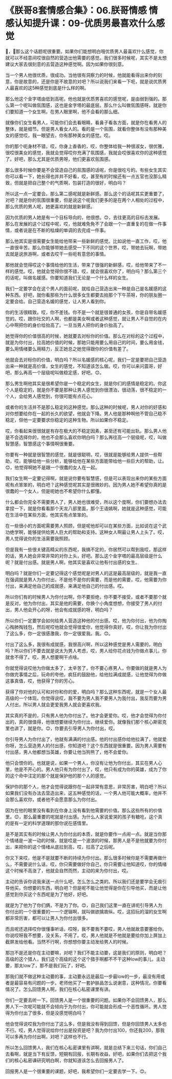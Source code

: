 # 《朕哥8套情感合集》：06.朕哥情感 情感认知提升课：09-优质男最喜欢什么感觉

🎼，🎼那么这个话题呢很重要。如果你们能想明白哦优质男人最喜欢什么感觉，你就可以不经意间哎很自然的营造出他需要的感觉。我们很多时候呢，其实不是太想建议大家去很刻意的去营造这种感觉啊。因为如果你很刻意。

当一个男人他很优质，很成功。当他很有洞察力的时候，他就能看得出来你的刻意，你是故意的，还是你是不故意的对吧？所以说我们来看一下呃，就是说优质男人最喜欢的这5种感觉到底是什么样的啊。

那么他这个金字塔由低到高呢，他也就是优质男喜欢的感觉呢，是由弱到强的。那么第一个呢叫做氛围感，这也是金字塔的最底层。那么什么叫做氛围感呀。就是你们要知道一个女生啊，在男人眼里啊，他不会看的那么细。

就像你们女生看男人，可能你们会去看眼睛，看鼻子看各方面，就是你在看男人的整体，就是细节。但是男人看女人的。看的是一个氛围，就看你整体有没有那种美女的感觉哎，我一眼望去，你有那种美女的感觉。哎。

你的那个呃身材不错，哎，你身上香香的，哎，你整体给我一种很淑女，很优雅，很哎很美女的感觉，我就会觉得哎你充满了氛围感，我就会哎很喜欢你的这种感觉了。好吧，那么尤其是优质男呀，他们更喜欢氛围感。

那么很多时候你要是不会营造自己的氛围感的话呢，你是很吃亏的。有些女生其实你可以看一下，她长得也并并不好看，哎，甚至有的时候还有一点五官也没那么精致，但就是把自己整个的气质啊，包装打造的很好，明白吗？

所以这一点一定要会。那么第二感呢就是新鲜感。那么这个的话呢其实更重要了，对吧？就是你的氛围很重要，但是说这个呢我们更多的是在两个人相处的过程中，那么优质的男人呢，她更喜欢的就是新鲜感。

因为优质的男人她是有一个目标导向的，他很想。😊，去往更高的目标去发展。那么在发展的这个过程中呢，哎，他就难免免不了会跟一个一直重复的在做一件事情，或者说是在不断的枯燥的单调的去完成一件事。

那么他其实是很需要女生能给他带来一些新鲜的感觉。比如说他一直工作，哎，他一直很辛苦。那么你能够带她去感受一下不同的这个世界，哎，带她去玩啊，带她去就是说旅游啊，或者去哎干一些呃有意思的事情。

那他就会觉得哎这个事情给他的生活，带来了很强的新鲜感，哎，给他带来了不一样的感觉。哎，他就会觉得你很不错，哎，就会很喜欢你了，明白吗？那么第三个的话呢，叫做名媛感。你要知道我们无论是一个什么样的女生。

我们一定要学会在这个男人的面前呢，就给自己营造出来一种是自己是名媛感的这种东西。好吧，就你看那些为什么很多女生都要去拍那个下午茶呀，你的朋友圈一定要会给。自己营造名媛的感觉，让人男人看到你。

你的生活很精致。哎，你不差钱。你不是一个就是很普通的女孩，你是自带名媛感觉的。哎，跟你社交的人啊，也都是美女啊或者这种感觉，就让男人不自觉的在内心中啊把你的身价给抬高了。一旦当男人把你的身价抬高了。

她觉得你的价值很高的时候，她就要去对标你的价值。那么在对标的这个过程中，就是为你付出，拉高她价值的时候，那她只能用要么用自己的时间，要么用金钱，要么用情绪要么用精力，反正她总之她觉得跟你的价值有差了。

他就会去对标你的价值，明白吗？所以名媛感的核心呢，我们一定是要把自己营造出来一种就是高价值，女生的感觉，不知道该怎么做。哎，你可以来问震哥，好吧，那么再高一个层级呢叫做稳定感，好吧。😊。

那么男生啊他其实是很希望你是一个稳定的女生，就是你们的感情是稳定的。你这个人是稳定的，就是你不要是那种让男人感觉到你很漂泊，很动荡，很不稳定的一个人，会给男人感觉到，你很可能有点花心。

或者你的生活并不是那么稳定的这种感觉。那么这种的时候呢，男人对你的好感和对你想要给你在一起的长久的欲望，他就会下降。男人他是那种啊他不管自己稳不稳定，但他一定要要求你稳定的这种生物。所以如果你不稳定。

哎，你看起来很很就是有存在极大的不稳定因素，甚至还有可能出轨。那么男人他是不会选择你的，他也不会那么喜欢你明白吗？那么再往高一个层级呢，哎，叫做智慧感，智慧感这个事情啊很重要。

你要有一种就是很智慧的感觉，就是很聪明，哎，很就是能够给男人提供一些帮助，哎，能够给他一些分析，能够给他在某些方面能带给他一些巨大的帮助，让。😊，他觉得啊她不是跟一个很蠢的女人在一起。

我们女生啊一定要记得啊，就是说你要有智慧感，但是可以表现出来你的某些方面呢有点笨笨的，明白吧？这种感觉呢其实是很微妙的。因为男人她不希望你真的是很蠢的一个女人，但是呢她也不希望你什么都懂。

什么都会你完全不需要男人了，男人她也很难受，所以这个度啊，你们要想办法去拿捏一下，就是你看看那个天龙八部里面，那个王语嫣啊，她就是这种感觉，可能在生活中在某些方面，他其实有点笨笨的。

在一些很小的方面呢需要男人照顾，但是呢他却可以在某些方面，比如说在这个武功绝学啊，能够提供给男人巨大的帮助和支持。这种女人啊最让男人上头了。哎，男人觉得说你的生活需要我照顾。

但是我有一些很关键高精尖的东西呢，我搞不定的，你居然可以帮到我哎，那这样的话，男人她会非常非常的对你上头，好吧。那么这个金字塔的最高层级是什么呢？就是付出感。就是男人啊，他其实是喜欢让他有付出感的女生。

明白吗？就是你们一定要记得这个感觉呢是对男人的这是最高层级的，就是我一直在强调就是男人为你付出，不是他不是你的需要，而是他的需要，哎，他需要为你付出，来满足他自己的成就感，来满足他自己的付出感。哎。

所以你们有的时候男人为你付出啊，你不要拒绝，你不要不接受，或者不要那个就是反对，他为你付出，其实是他的需要，你换个小角度想想，你接受了男人的付出，男人他会开心的呀，他会有成就感的呀，明白吗？

所以你们一定要学会如何给男人营造这种他的付出感。哎，他为你付出，他为你掏心掏肺掏钱包，然后呢哎他就会觉得很爱你，他觉得你真好。哎，你让我为你付出了这么多，你一定很感激我，你一定很爱我。我。😊。

付出了这么多，我很有成就感，我很高兴啊，所以这种感觉是男人需要的，明白吗？所以你们不要去就是说太为男人考虑，哎，男人给你花点钱为你做点事儿，你就舍不得了。哎，男人想要啊干点啥。

你就觉得说哎他为你做太多了，太辛苦了，你不要心疼男人，你要做的就是男人为你做完事情之后，玩命的夸他，疯狂的鼓励他，给他拉满成就感，让他觉得为你做这事真值，哎，他获得了你的芳心。

获得了你对他的认可和对你和你的爱，明白吗？那么这种东西呢，就是一个女人最高级的一个体现。你觉得说哎，我不要为男人我不要男人为我付出，我反而要为男人付出，所以男人就会更爱我男人就会更喜欢我。

其实真的不是的，只有男人他为你付出了。他才会更爱你。哎，他才会觉得为你付出的，真的很值得，他很想要继续为你付出，继续爱你。就像我们那个核心斯密克里也讲了，就是你。😊，你要去引导男人为你付出，哎。

你引导男人为你付出了，他就有满满的付出感。他的付出感你给他拉满了，他就爱你呀，怎么营造男人的付出感，你知道吧？这个东西就是很重要。因为男人需要有付出感，男人他都想当英雄，你要让他当狗熊了，他不会爱你。

他只会恨你的。也就是说，如果一个男人，你没有让他为你付出，其实在男人心里，他是不开心的。男人他只有为你付出了，哎，他只有成为你的英雄，成为了你的这个命中注定的那个就是保护他的那个人的感觉。

保护你的那个人，他才会觉得说跟你在一起非常有意思，非常厉害，明白吧？所以如果我们没有办法去营造出来，这五种感觉的话，一个男人他可能大概率，他并不会那么喜欢你，或者他不会愿意那么为你付出。

因为在他的眼里没有看到在你身上没有看到他需要的价值。那么这些所有的价值里。😊，那么最重要的呢就是付出感。为什么人家说爱哭的孩子有糖吃，这个真的是有一定的科学道理的那你说在感情里。

是不是其实有的时候让男人为你付出的本质，就是你要作一点闹一点。就是当你那个情绪是一波一动的时候，就是哎是一个波浪的时候，那男人是不是他就要为你付出，来把你的这个情绪从底拉到高，哎，拉高了之后呢。

你又下来哎，他是不是就要不断的持续为你付出。那么很多时候你是不需要再做什么，不需要说什么话，哎，你只需要做好你自己，你只需要让他知道哎，你的情绪这个时候不高涨了，他就会自然而然，主动的来为你付出，哎。

主动的告诉你说我来送一点什么吧，怎么怎么之类的。所以我们还是要学会无痕引导他买，你想要的东西，明白吧？但是呢不能让他觉得是你在引导他买，而是让他感觉到你买这个东西呢是为了他好，好吧。

就是为了他为了你们俩，不是为了你。😊，自己我们这里一直在讲呃引导男人为你付出的一个很重要的一一个逻辑啊，就叫做欲擒故纵。哎，这招玩的溜的女生啊都非常厉害，都可以让男人为你付出很多。

而且呢还选择哎你很懂事听话，哎呀，我不要我不要哎，男人他就故意要塞给你。你说哎呀我不想要，没关系，不用了。哎，男人他就是不他就是要给你加上屏加上截屏发给他看。当然不行啊，你想想你要主动发给男人的时候。

那岂不是还是你在主动要嘛，对吧？我们不能主动要，这是我们的原则，明白吧？高级的这个猎人，我们这个高级的这个这个猎手啊都不不干这种low的事儿，主动要，那太low了，那不是我们玩了，好吧。

那我们就不做这种主动要的事，主动要永远是最后一步最low的一步，最没有用或者是最容易有问题的一步。老师他买了一套护肤品怎么说谢意，这种情况，你要看情况了。怎么回馈男人啊，我们在核心私密课里有讲。

你们一定要去听一下。回馈男人是一个很重要的问题。如果你不会回馈男人，那么男人下一次呢可能就不会倾向于为你付出，你可能就会形成一个恶性循环。男人觉得为你付出了很多，但是没感觉明白吗？

他会觉得说哎我为你付出了这么多，但是我没有得到回馈，但是你回馈男人太多也不行。哎，男人觉得说给你付出是投资是吧？我为你付出100，你还我200，那我可以多再为你付出啊，对吧？这样也不行。

所以怎么回馈男人，我们在核心私密课里有讲啊，就是总结下来三句话，你们自己去看啊，就是当下有反馈，短期有回报，长期有收益，好吧，如果你们去把这个我们的核心私密课研究明白啊，你就知道该怎么去回报男人了。

回报男人是一个很重要的课题，好吧，我希望你们一定要去学一下。😊。